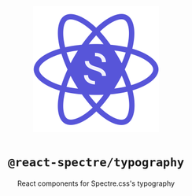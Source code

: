 <div align=center>
<img src="assets/react-spectre-logo.png" width="256" height="256">

# `@react-spectre/typography`
React components for Spectre.css's typography

<br><br><br>
</div>


